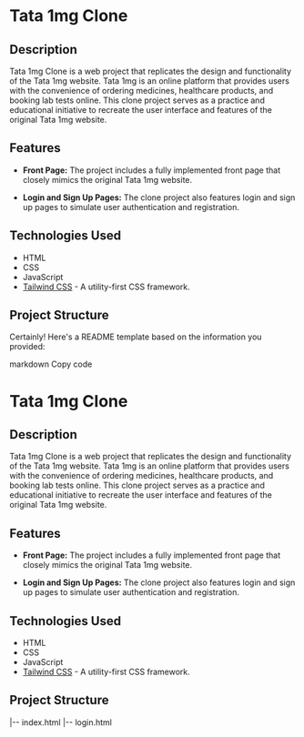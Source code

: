# Tata 1mg Clone

## Description
Tata 1mg Clone is a web project that replicates the design and functionality of the Tata 1mg website. Tata 1mg is an online platform that provides users with the convenience of ordering medicines, healthcare products, and booking lab tests online. This clone project serves as a practice and educational initiative to recreate the user interface and features of the original Tata 1mg website.

## Features

- **Front Page:** The project includes a fully implemented front page that closely mimics the original Tata 1mg website.

- **Login and Sign Up Pages:** The clone project also features login and sign up pages to simulate user authentication and registration.

## Technologies Used

- HTML
- CSS
- JavaScript
- [Tailwind CSS](https://tailwindcss.com/) - A utility-first CSS framework.

## Project Structure

Certainly! Here's a README template based on the information you provided:

markdown
Copy code
# Tata 1mg Clone

## Description
Tata 1mg Clone is a web project that replicates the design and functionality of the Tata 1mg website. Tata 1mg is an online platform that provides users with the convenience of ordering medicines, healthcare products, and booking lab tests online. This clone project serves as a practice and educational initiative to recreate the user interface and features of the original Tata 1mg website.

## Features

- **Front Page:** The project includes a fully implemented front page that closely mimics the original Tata 1mg website.

- **Login and Sign Up Pages:** The clone project also features login and sign up pages to simulate user authentication and registration.

## Technologies Used

- HTML
- CSS
- JavaScript
- [Tailwind CSS](https://tailwindcss.com/) - A utility-first CSS framework.

## Project Structure
|-- index.html
|-- login.html

